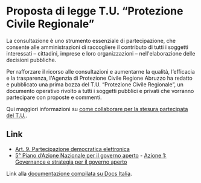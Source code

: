 Proposta di legge T.U. “Protezione Civile Regionale”
===================

La consultazione è uno strumento essenziale di partecipazione, che consente alle amministrazioni di raccogliere il contributo di tutti i soggetti interessati – cittadini, imprese e loro organizzazioni – nell'elaborazione delle decisioni pubbliche.

Per rafforzare il ricorso alle consultazioni e aumentarne la qualità, l’efficacia e la trasparenza, l'Agenzia di Protezione Civile Regione Abruzzo ha redatto e pubblicato una prima bozza del T.U. “Protezione Civile Regionale”, un documento operativo rivolto a tutti i soggetti pubblici e privati che vorranno partecipare con proposte e commenti.

Qui maggiori informazioni su [come collaborare per la stesura partecipata del T.U.](https://github.com/apcabruzzo/tupc-docs/wiki).

Link
----
 - [Art. 9. Partecipazione democratica elettronica](https://www.normattiva.it/uri-res/N2Ls?urn:nir:stato:decreto.legislativo:2005-03-07;82~art9!vig=)
 - [5° Piano d’Azione Nazionale per il governo aperto](https://open.gov.it/governo-aperto/piano-nazionale/5nap) - [Azione 1: Governance e strategia per il governo aperto](https://open.gov.it/governo-aperto/piano-nazionale/5nap/azione-1)

Link alla [documentazione compilata su Docs Italia]().

